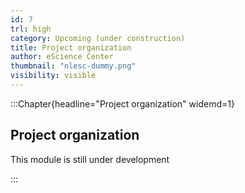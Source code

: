 ```yaml
---
id: 7
trl: high
category: Upcoming (under construction)
title: Project organization
author: eScience Center
thumbnail: "nlesc-dummy.png"
visibility: visible
---
```


:::Chapter{headline="Project organization" widemd=1}
## Project organization

This module is still under development

:::